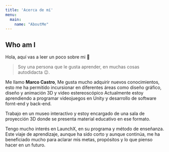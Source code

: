 ```yaml
---
title: 'Acerca de mí'
menu:
  main:
    name: "AboutMe"
---
```


## Who am I

Hola, aquí vas a leer un poco sobre mi 🤩

> Soy una persona que le gusta aprender, en muchas cosas autodidacta 😉.

Me llamo **Marco Castro**, Me gusta mucho adquirir nuevos conocimientos, esto me 
ha permitido incursionar en diferentes áreas como diseño gráfico, diseño y animación 3D y video estereoscópico
Actualmente estoy aprendiendo a programar videojuegos en Unity y desarrollo de software fornt-end y back-end.

Trabajo en un museo interactivo y estoy encargado de una sala de proyección 3D donde se presenta material educativo
en ese formato.

Tengo mucho interés en LaunchX, en su programa y método de enseñanza. Este viaje de aprendizaje, aunque ha sido corto 
y aunque continúa, me ha beneficiado mucho para aclarar mis metas, propósitos y lo que pienso hacer en un futuro.
